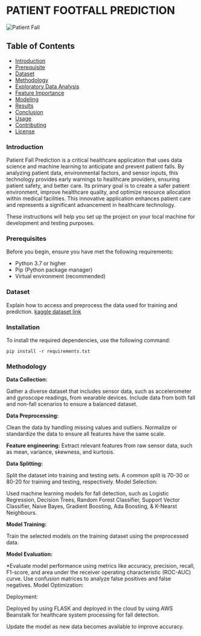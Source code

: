 # PATIENT FOOTFALL PREDICTION

![Patient Fall](https://media.istockphoto.com/id/1340235916/photo/female-asian-patient-fell-lying-on-the-floor-at-hospital-she-is-trying-to-raise-their-hand.jpg?s=612x612&w=0&k=20&c=8LqmResuX-iHN-wBBIfRw0AazDccxtLMiA7SVLw6g14=)

## Table of Contents
- [Introduction](#introduction)
- [Prerequisite](#prerequisite)
- [Dataset](#dataset)
- [Methodology](#methodology)
- [Exploratory Data Analysis](#exploratory-data-analysis)
- [Feature Importance](#feature-importance)
- [Modeling](#modeling)
- [Results](#results)
- [Conclusion](#conclusion)
- [Usage](#usage)
- [Contributing](#contributing)
- [License](#license)

### Introduction

Patient Fall Prediction is a critical healthcare application that uses data science and machine learning to anticipate and prevent patient falls. By analyzing patient data, environmental factors, and sensor inputs, this technology provides early warnings to healthcare providers, ensuring patient safety, and better care. Its primary goal is to create a safer patient environment, improve healthcare quality, and optimize resource allocation within medical facilities. This innovative application enhances patient care and represents a significant advancement in healthcare technology.

These instructions will help you set up the project on your local machine for development and testing purposes.

### Prerequisites

Before you begin, ensure you have met the following requirements:

- Python 3.7 or higher
- Pip (Python package manager)
- Virtual environment (recommended)

### Dataset

Explain how to access and preprocess the data used for training and prediction. [kaggle dataset link]("https://www.kaggle.com/code/saadmansakib/human-fall-detection-using-random-forest-97-47")

### Installation

To install the required dependencies, use the following command:

```shell
pip install -r requirements.txt
```

### Methodology

**Data Collection:**

Gather a diverse dataset that includes sensor data, such as accelerometer and gyroscope readings, from wearable devices.
Include data from both fall and non-fall scenarios to ensure a balanced dataset.

**Data Preprocessing:**

Clean the data by handling missing values and outliers.
Normalize or standardize the data to ensure all features have the same scale.

**Feature engineering:** Extract relevant features from raw sensor data, such as mean, variance, skewness, and kurtosis.

**Data Splitting:**

Split the dataset into training and testing sets. A common split is 70-30 or 80-20 for training and testing, respectively.
Model Selection:

Used machine learning models for fall detection, such as Logistic Regression, Decision Trees, Random Forest Classifier, Support Vector Classifier, Naive Bayes, Gradient Boosting, Ada Boosting, & K-Nearst Neighbours.

**Model Training:**

Train the selected models on the training dataset using the preprocessed data.

**Model Evaluation:**

*Evaluate model performance using metrics like accuracy, precision, recall, F1-score, and area under the receiver operating characteristic (ROC-AUC) curve.
Use confusion matrices to analyze false positives and false negatives.
Model Optimization:

Deployment:

Deployed by using FLASK and deployed in the cloud by using AWS Beanstalk for healthcare system processing for fall detection.

Update the model as new data becomes available to improve accuracy.

